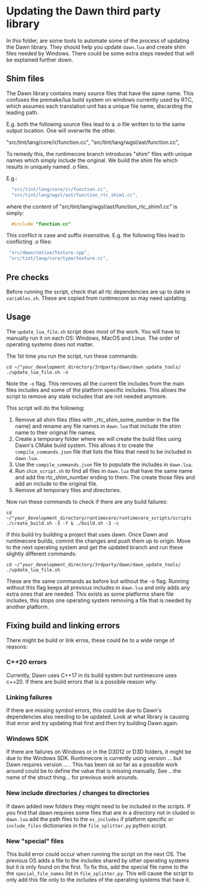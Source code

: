 # Updating the Dawn third party library

In this folder, are some tools to automate some of the process of updating the Dawn library. They should help you update `dawn.lua` and create shim files needed by Windows. There could be some extra steps needed that will be explained further down.

## Shim files
The Dawn library contains many source files that have the same name. This confuses the premake/lua build system on windows currently used by RTC, which assumes each translation unit has a unique file name, discarding the leading path.

E.g. both the following source files lead to a .o file written to
to the same output location. One will overwrite the other.

  "src/tint/lang/core/ir/function.cc",
  "src/tint/lang/wgsl/ast/function.cc",

To remedy this, the runtimecore branch introduces "shim" files with unique names which simply include the original. We build the shim file which results in uniquely named .o files.

E.g.:

```lua
  "src/tint/lang/core/ir/function.cc",
  "src/tint/lang/wgsl/ast/function_rtc_shim1.cc",
```

where the content of "src/tint/lang/wgsl/ast/function_rtc_shim1.cc" is simply:

``` cpp
  #include "function.cc"
```

This conflict is case and suffix insensitive. E.g. the following files lead to conflicting .o files:

```lua
 "src/dawn/native/Texture.cpp",
 "src/tint/lang/core/type/texture.cc",
```

## Pre checks

Before running the script, check that all rtc dependencies are up to date in `variables.sh`. These are copied from runtimecore so may need updating.

## Usage

The `update_lua_file.sh` script does most of the work. You will have to manually run it on each OS: Windows, MacOS and Linux. The order of operating systems does not matter. 

The 1st time you run the script, run these commands:

```
cd ~/"your_development_directory/3rdparty/dawn/dawn_update_tools/
./update_lua_file.sh -o
```

Note the `-o` flag. This removes all the current file includes from the main files includes and some of the platform specific includes. This allows the script to remove any stale includes that are not needed anymore.

This script will do the following:

1) Remove all shim files (files with _rtc_shim_some_number in the file name) and rename any file names in `dawn.lua` that include the shim name to their original file names.
2) Create a temporary folder where we will create the build files using Dawn's CMake build system. This allows it to create the `compile_commands.json` file that lists the files that need to be included in `dawn.lua`.
3) Use the `compile_commands.json` file to populate the includes in `dawn.lua`.
4) Run `shim_script.sh` to find all files in `dawn.lua` that have the same name and add the rtc_shim_number ending to them. The create those files and add an include to the original file.
5) Remove all temporary files and directories.

Now run these commands to check if there are any build failures:
```
cd ~/"your_development_directory/runtimecore/runtimecore_scripts/scripts
./create_build.sh -3 -f & ./build.sh -3 -c
```
If this build try building a project that uses dawn.
Once Dawn and runtimecore builds, commit the changes and push them up to origin. Move to the next operating system and get the updated branch and run these slightly different commands:
```
cd ~/"your_development_directory/3rdparty/dawn/dawn_update_tools/
./update_lua_file.sh
```

These are the same commands as before but without the -o flag. Running without this flag keeps all previous includes in `dawn.lua` and only adds any extra ones that are needed. This exists as some platforms share file includes, this stops one operating system removing a file that is needed by another platform.

## Fixing build and linking errors

There might be build or link erros, these could be to a wide range of reasons:

### C++20 errors
Currently, Dawn uses C++17 in its build system but runtimecore uses c++20. If there are build errors that is a possible reason why.

### Linking failures
If there are missing symbol errors, this could be due to Dawn's dependencies also needing to be updated. Look at what library is causing that error and try updating that first and then try building Dawn again.

### Windows SDK 
If there are failures on Windows or in the D3D12 or D3D folders, it might be due to the Windows SDK. Runtimecore is currently using version ... but Dawn requires version ... . This has been ok so far as a possible work around could be to define the value that is missing manually. See ...the name of the struct thing... for previous work arounds.

### New include directories / changes to directories
If dawn added new folders they might need to be included in the scripts. If you find that dawn requires some files that are in a directory not in cluded in `dawn.lua` add the path files to the `os_includes` if platform specific or `include_files` dictionaries in the `file_splitter.py` python script.

### New "special" files
This build error could occur when running the script on the next OS. The previous OS adds a file to the includes shared by other operating systems but it is only found on the first. To fix this, add the special file name to the the `special_file_names` list in `file_splitter.py`. This will cause the script to only add this file only to the includes of the operating systems that have it.

